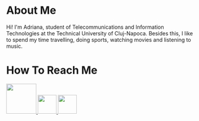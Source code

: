 # About Me
<p>Hi! I'm Adriana, student of  Telecommunications and Information Technologies at the Technical University of Cluj-Napoca. Besides this, I like to spend my time travelling, doing sports, watching movies and listening to music.</p>

# How To Reach Me
<a href="https://www.facebook.com/adriana.stecalovici">
    <img src="https://user-images.githubusercontent.com/73295028/126076101-bceff28d-ed62-4e90-bdf4-0950aa5e0268.jpg" float= "left" width= "80px" width= "100%" height= "auto" padding= "15px">
</a>
<a href="https://www.instagram.com/adriana.stecalovici/">
    <img src="https://user-images.githubusercontent.com/73295028/126076207-e5e92bd6-80ee-4920-bd4b-f6d38974a8be.png"  float= "left" width= "50px"  width= "100%" height= "auto" padding= "15px">
  </a>
<a href="https://github.com/stecalovici-adriana">
    <img src="https://user-images.githubusercontent.com/73295028/126076358-7e1f4567-7415-4c02-8991-24f15292b45b.png" float= "left" width= "50px" width= "100%" height= "auto" padding= "15px">
</a>

